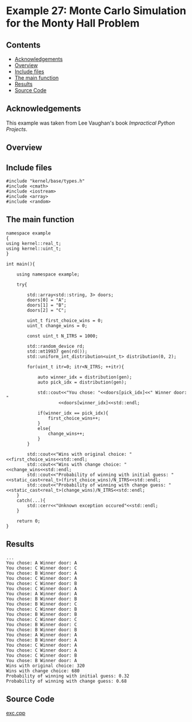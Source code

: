 # Example 27: Monte Carlo Simulation for the Monty Hall Problem

## Contents

* [Acknowledgements](#acknowledgements) 
* [Overview](#overview) 
* [Include files](#include_files)
* [The main function](#m_func)
* [Results](#results)
* [Source Code](#source_code)

## <a name="acknowledgements"></a> Acknowledgements
This example was taken from Lee Vaughan's book _Impractical Python Projects_.
## <a name="overview"></a> Overview

## <a name="include_files"></a> Include files

```
#include "kernel/base/types.h"
#include <cmath>
#include <iostream>
#include <array>
#include <random>

```

## <a name="m_func"></a> The main function

```
namespace example
{
using kernel::real_t;
using kernel::uint_t;
}

int main(){

    using namespace example;

    try{

        std::array<std::string, 3> doors;
        doors[0] = "A";
        doors[1] = "B";
        doors[2] = "C";

        uint_t first_choice_wins = 0;
        uint_t change_wins = 0;

        const uint_t N_ITRS = 1000;

        std::random_device rd;
        std::mt19937 gen(rd());
        std::uniform_int_distribution<uint_t> distribution(0, 2);

        for(uint_t itr=0; itr<N_ITRS; ++itr){

            auto winner_idx = distribution(gen);
            auto pick_idx = distribution(gen);

            std::cout<<"You chose: "<<doors[pick_idx]<<" Winner door: "
                    <<doors[winner_idx]<<std::endl;

            if(winner_idx == pick_idx){
                first_choice_wins++;
            }
            else{
                change_wins++;
            }
        }

        std::cout<<"Wins with original choice: "<<first_choice_wins<<std::endl;
        std::cout<<"Wins with change choice: "<<change_wins<<std::endl;
        std::cout<<"Probability of winning with initial guess: "<<static_cast<real_t>(first_choice_wins)/N_ITRS<<std::endl;
        std::cout<<"Probability of winning with change guess: "<<static_cast<real_t>(change_wins)/N_ITRS<<std::endl;
    }
    catch(...){
        std::cerr<<"Unknown exception occured"<<std::endl;
    }

    return 0;
}
```

## <a name="results"></a> Results

```
...
You chose: A Winner door: A
You chose: C Winner door: C
You chose: B Winner door: A
You chose: C Winner door: A
You chose: C Winner door: B
You chose: C Winner door: A
You chose: A Winner door: A
You chose: B Winner door: B
You chose: B Winner door: C
You chose: C Winner door: B
You chose: B Winner door: B
You chose: C Winner door: C
You chose: B Winner door: C
You chose: B Winner door: B
You chose: A Winner door: A
You chose: B Winner door: A
You chose: C Winner door: A
You chose: C Winner door: A
You chose: C Winner door: B
You chose: B Winner door: A
Wins with original choice: 320
Wins with change choice: 680
Probability of winning with initial guess: 0.32
Probability of winning with change guess: 0.68
```

## <a name="source_code"></a> Source Code

<a href="../exe.cpp">exc.cpp</a>




